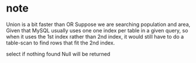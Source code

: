 # note

Union is a bit faster than OR
Suppose we are searching population and area,
Given that MySQL usually uses one one index per table in a given query,
so when it uses the 1st index rather than 2nd index,
it would still have to do a table-scan to find rows that fit the 2nd index.

select if nothing found Null will be returned
